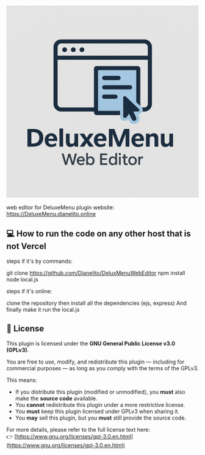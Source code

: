 ![alt text](deluxemenu.png)

web editor for DeluxeMenu plugin
website: https://DeluxeMenu.dianelito.online

## 💻 How to run the code on any other host that is not Vercel
steps if it's by commands:

git clone https://github.com/Dianelito/DeluxMenuWebEditor
npm install
node local.js

steps if it's online:

clone the repository
then install all the dependencies (ejs, express)
And finally make it run the local.js


## 📄 License

This plugin is licensed under the **GNU General Public License v3.0 (GPLv3)**.

You are free to use, modify, and redistribute this plugin — including for commercial purposes — as long as you comply with the terms of the GPLv3.

This means:

- If you distribute this plugin (modified or unmodified), you **must** also make the **source code** available.
- You **cannot** redistribute this plugin under a more restrictive license.
- You **must** keep this plugin licensed under GPLv3 when sharing it.
- You **may** sell this plugin, but you **must** still provide the source code.

For more details, please refer to the full license text here:  
👉 [https://www.gnu.org/licenses/gpl-3.0.en.html](https://www.gnu.org/licenses/gpl-3.0.en.html)